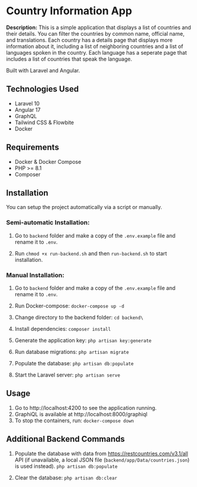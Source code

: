 # Country Information App

**Description:** This is a simple application that displays a list of countries and their details. You can filter the countries by common name, official name, and translations. Each country has a details page that displays more information about it, including a list of neighboring countries and a list of languages spoken in the country. Each language has a seperate page that includes a list of countries that speak the language.

Built with Laravel and Angular.

## Technologies Used

- Laravel 10
- Angular 17
- GraphQL
- Tailwind CSS & Flowbite
- Docker

## Requirements

- Docker & Docker Compose
- PHP >= 8.1
- Composer

## Installation

You can setup the project automatically via a script or manually.

### Semi-automatic Installation:

1. Go to `backend` folder and make a copy of the `.env.example` file and rename it to `.env`.

2. Run `chmod +x run-backend.sh` and then `run-backend.sh` to start installation.

### Manual Installation:

1. Go to `backend` folder and make a copy of the `.env.example` file and rename it to `.env`.

2. Run Docker-compose: 
    `docker-compose up -d`
3. Change directory to the backend folder: 
    `cd backend\`
4. Install dependencies: 
    `composer install`
5. Generate the application key:
    `php artisan key:generate`

6. Run database migrations:
    `php artisan migrate`

7. Populate the database:
    `php artisan db:populate`

8. Start the Laravel server:
    `php artisan serve`


## Usage

1. Go to http://localhost:4200 to see the application running.
2. GraphiQL is available at http://localhost:8000/graphiql
3. To stop the containers, run: `docker-compose down`


## Additional Backend Commands

1. Populate the database with data from https://restcountries.com/v3.1/all API (if unavailable, a local JSON file (`backend/app/Data/countries.json`) is used instead).
    `php artisan db:populate`

2. Clear the database:
    `php artisan db:clear`